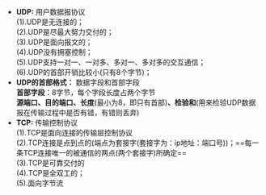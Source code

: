 - **UDP:** 用户数据报协议<br/>(1).UDP是无连接的；<br/>(2).UDP是尽最大努力交付的；<br/>(3).UDP是面向报文的；<br/>(4).UDP没有拥塞控制；<br/>(5).UDP支持一对一、一对多、多对一、多对多的交互通信；<br/>(6).UDP的首部开销比较小(只有8个字节)；
- **UDP的首部格式：** 数据字段和首部字段<br/>**首部字段**：8字节，每个字段长度占两个字节<br/>**源端口、目的端口、长度**(最小为8，即只有首部)**、检验和**(用来检验UDP数据报在传输过程中是否有错，有错则丢弃)
- **TCP:** 传输控制协议<br/>(1).TCP是面向连接的传输层控制协议<br/>(2).TCP连接是点到点的(端点为套接字(套接字为：ip地址：端口号))；==每一条TCP连接唯一的被通信的两点(两个套接字)所确定==<br/>(3).TCP是可靠交付的<br/>(4).TCP是全双工的；<br/>(5).面向字节流